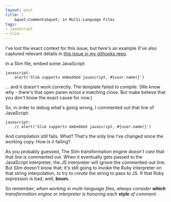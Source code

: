 ```yaml
---
layout: post
title: |
    &quot;Comments&quot; in Multi-Language Files
tags:
- javascript
- slim
---
```


I've lost the exact context for this issue, but here's an example (I've also captured relevant details in [this issue in my githooks repo](https://github.com/bobgilmore/githooks/issues/2).

In a Slim file, embed some JavaScript:

    javascript:
        alert('Slim supports embedded javascript, #{user.name(}')

... and it doesn't work correctly.  The template failed to compile.  (We know why - there's that open paren w/out a matching close.  But make believe that you *don't* know the exact cause for now.)

So, in order to debug what's going wrong, I commented out that line of JavaScript:

    javascript:
        // alert('Slim supports embedded javascript, #{user.name(}')

And compilation *still* fails.  What?  That's the only line I've changed since the working copy.  How is it failing?

As you probably guessed, The Slim transformation engine *doesn't care* that that line is commented out. When it eventually gets passed to the JavaScript interpreter, the JS interpreter will ignore the commented-out line.  But *Slim* doesn't know that; it's still going to invoke the Ruby interpreter on that string interpolation, to try to *create* the string to pass to JS.  If that Ruby expression is bad, well, **boom.**

So remember; *when working in multi-language files, always consider **which** transformation engine or interpreter is honoring each **style** of comment.*


